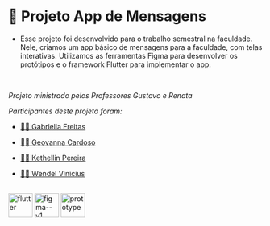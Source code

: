 # :iphone: Projeto App de Mensagens


- <p>Esse projeto foi desenvolvido para o trabalho semestral na faculdade. Nele, criamos um app básico de mensagens para a faculdade, com telas interativas. Utilizamos as ferramentas Figma para desenvolver os protótipos e o framework Flutter para implementar o app.</p>

<br>
<p><i>Projeto ministrado pelos Professores Gustavo e Renata</i></p>
<p><i>Participantes deste projeto foram:</i></p>

- <a href ="https://github.com/gsfgabi"> 👩‍💻 Gabriella Freitas</a>

- <a href ="https://github.com/GiihCardoso"> 👩‍💻 Geovanna Cardoso</a>

- <a href ="https://github.com/Kethellin"> 👩‍💻 Kethellin Pereira</a>    

- <a href ="https://github.com/Wendel-Vinicius"> 👨‍💻 Wendel Vinicius</a>

<br>
<div>
  <img style="height:48px" src="https://img.icons8.com/color/48/flutter.png" alt="flutter"/>
  <img style="height:48px" src="https://img.icons8.com/color/48/figma--v1.png" alt="figma--v1"/>
  <img style="height:48px" src="https://img.icons8.com/office/80/prototype.png" alt="prototype"/>
</div>
